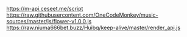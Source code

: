 https://m-api.ceseet.me/script
https://raw.githubusercontent.com/OneCodeMonkey/music-sources/master/js/flower-v1.0.0.js
https://raw.niuma666bet.buzz/Huibq/keep-alive/master/render_api.js
